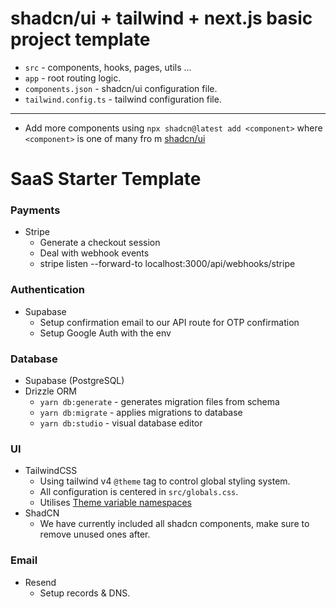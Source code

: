# shadcn/ui + tailwind + next.js basic project template

- `src` - components, hooks, pages, utils ...
- `app` - root routing logic.
- `components.json` - shadcn/ui configuration file.
- `tailwind.config.ts` - tailwind configuration file.

---
- Add more components using `npx shadcn@latest add <component>` where `<component>` is one of many fro m  [shadcn/ui](https://ui.shadcn.com/docs/components/button )

# SaaS Starter Template

### Payments

- Stripe
    - Generate a checkout session
    - Deal with webhook events
    - stripe listen --forward-to localhost:3000/api/webhooks/stripe

### Authentication

- Supabase
     - Setup confirmation email to our API route for OTP confirmation
     - Setup Google Auth with the env

### Database
- Supabase (PostgreSQL)
- Drizzle ORM
  - `yarn db:generate` - generates migration files from schema
  - `yarn db:migrate` - applies migrations to database
  - `yarn db:studio` - visual database editor

### UI

- TailwindCSS
    - Using tailwind v4 `@theme` tag to control global styling system.
    - All configuration is centered in `src/globals.css`.
    - Utilises [Theme variable namespaces](https://tailwindcss.com/docs/theme#theme-variable-namespaces)
- ShadCN
    - We have currently included all shadcn components, make sure to remove unused ones after.

### Email

- Resend
    - Setup records & DNS.
